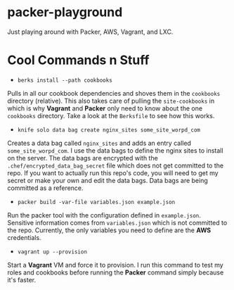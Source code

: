 packer-playground
=================

Just playing around with Packer, AWS, Vagrant, and LXC.

Cool Commands n Stuff
=====================

 - `berks install --path cookbooks`

Pulls in all our cookbook dependencies and shoves them in the `cookbooks` directory (relative). This also takes care of pulling the `site-cookbooks` in which is why **Vagrant** and **Packer** only need to know about the one `cookbooks` directory. Take a look at the `Berksfile` to see how this works.

 - `knife solo data bag create nginx_sites some_site_worpd_com`

Creates a data bag called `nginx_sites` and adds an entry called `some_site_worpd_com`. I use the data bags to define the nginx sites to install on the server. The data bags are encrypted with the `.chef/encrypted_data_bag_secret` file which does not get committed to the repo. If you want to actually run this repo's code, you will need to get my secret or make your own and edit the data bags. Data bags are being committed as a reference.

 - `packer build -var-file variables.json example.json`

Run the packer tool with the configuration defined in `example.json`. Sensitive information comes from `variables.json` which is not committed to the repo. Currently, the only variables you need to define are the **AWS** credentials.

 - `vagrant up --provision`

Start a **Vagrant** VM and force it to provision. I run this command to test my roles and cookbooks before running the **Packer** command simply because it's faster.